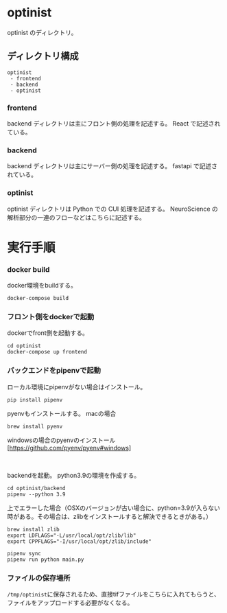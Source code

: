 # optinist

optinist のディレクトリ。

## ディレクトリ構成

```
optinist
 - frontend
 - backend
 - optinist
```

### frontend

backend ディレクトリは主にフロント側の処理を記述する。
React で記述されている。

### backend

backend ディレクトリは主にサーバー側の処理を記述する。
fastapi で記述されている。

### optinist

optinist ディレクトリは Python での CUI 処理を記述する。
NeuroScience の解析部分の一連のフローなどはこちらに記述する。


# 実行手順

### docker build
docker環境をbuildする。
```
docker-compose build
```
### フロント側をdockerで起動
dockerでfront側を起動する。
```
cd optinist
docker-compose up frontend
```

### バックエンドをpipenvで起動
ローカル環境にpipenvがない場合はインストール。
```
pip install pipenv
```

pyenvもインストールする。
macの場合
```
brew install pyenv
```

windowsの場合のpyenvのインストール[https://github.com/pyenv/pyenv#windows]

<br />

backendを起動。
python3.9の環境を作成する。
```
cd optinist/backend
pipenv --python 3.9
```

上でエラーした場合（OSXのバージョンが古い場合に、python=3.9が入らない時がある。その場合は、zlibをインストールすると解決できるときがある。）
```
brew install zlib
export LDFLAGS="-L/usr/local/opt/zlib/lib"
export CPPFLAGS="-I/usr/local/opt/zlib/include"
```



```
pipenv sync
pipenv run python main.py
```

### ファイルの保存場所
`/tmp/optinist`に保存されるため、直接tifファイルをこちらに入れてもらうと、ファイルをアップロードする必要がなくなる。


<!-- # 開発環境

## backend

Docker コンテナ上で API サーバーを動かします。pip 等で依存ライブラリをインストールする必要はありません。

### [Docker](https://docs.docker.com/)のインストール

[https://docs.docker.com/get-docker/](https://docs.docker.com/get-docker/)からダウンロードする。

### Docker イメージ作成

```
$ docker-compose build backend
```

### Docker コンテナ起動

```
$ docker-compose up backend
```

## frontend

### [yarn](https://yarnpkg.com/) のインストール

1. [https://nodejs.org/](https://nodejs.org/)から Node.js をインストール

2. Node.js がインストールできたら、yarn をインストールする
   ```
   $ npm install -g yarn
   ```

### プロジェクトの依存パッケージをインストール

```
$ cd ./frontend
$ yarn
```

### アプリの実行

```
$ cd ./frontend
$ yarn start
```

- [http://localhost:3000](http://localhost:3000)にアクセス -->
